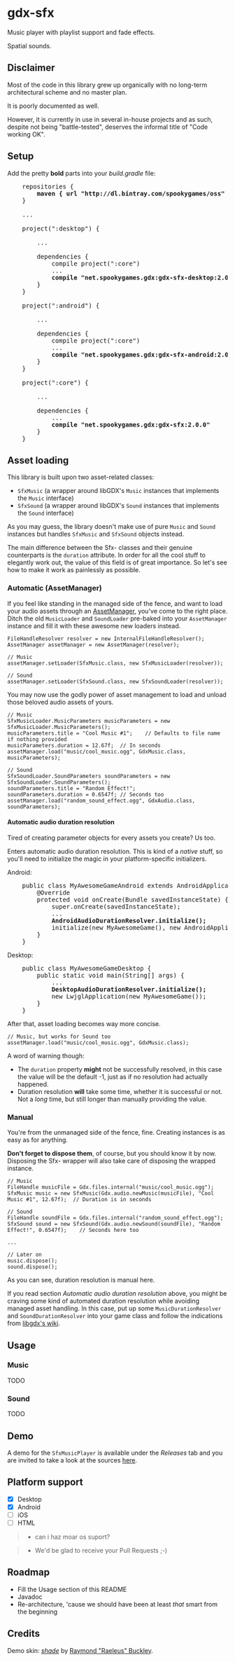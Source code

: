 # gdx-sfx

Music player with playlist support and fade effects.

Spatial sounds.

## Disclaimer

Most of the code in this library grew up organically with no long-term architectural scheme and no master plan.

It is poorly documented as well.

However, it is currently in use in several in-house projects and as such, despite not being "battle-tested", deserves the informal title of "Code working OK".

## Setup

Add the pretty **bold** parts into your _build.gradle_ file:

<pre>
    repositories {
        <b>maven { url "http://dl.bintray.com/spookygames/oss" }</b>
    }
    
    ...
    
    project(":desktop") {
        
        ...
        
        dependencies {
            compile project(":core")
            ...
            <b>compile "net.spookygames.gdx:gdx-sfx-desktop:2.0.0"</b>
        }
    }
    
    project(":android") {
        
        ...
        
        dependencies {
            compile project(":core")
            ...
            <b>compile "net.spookygames.gdx:gdx-sfx-android:2.0.0"</b>
        }
    }
    
    project(":core") {
        
        ...
        
        dependencies {
            ...
            <b>compile "net.spookygames.gdx:gdx-sfx:2.0.0"</b>
        }
    }
</pre>

## Asset loading

This library is built upon two asset-related classes:
* `SfxMusic` (a wrapper around libGDX's `Music` instances that implements the `Music` interface)
* `SfxSound` (a wrapper around libGDX's `Sound` instances that implements the `Sound` interface)

As you may guess, the library doesn't make use of pure `Music` and `Sound` instances but handles `SfxMusic` and `SfxSound` objects instead.

The main difference between the Sfx- classes and their genuine counterparts is the `duration` attribute. In order for all the cool stuff to elegantly work out, the value of this field is of great importance. So let's see how to make it work as painlessly as possible.

### Automatic (AssetManager)

If you feel like standing in the managed side of the fence, and want to load your audio assets through an [AssetManager](https://github.com/libgdx/libgdx/wiki/Managing-your-assets), you've come to the right place. Ditch the old `MusicLoader` and `SoundLoader` pre-baked into your `AssetManager` instance and fill it with these awesome new loaders instead.

    FileHandleResolver resolver = new InternalFileHandleResolver();
    AssetManager assetManager = new AssetManager(resolver);
    
    // Music
    assetManager.setLoader(SfxMusic.class, new SfxMusicLoader(resolver));
    
    // Sound
    assetManager.setLoader(SfxSound.class, new SfxSoundLoader(resolver));

You may now use the godly power of asset management to load and unload those beloved audio assets of yours.
    
    // Music
    SfxMusicLoader.MusicParameters musicParameters = new SfxMusicLoader.MusicParameters();
    musicParameters.title = "Cool Music #1";	// Defaults to file name if nothing provided
    musicParameters.duration = 12.67f;	// In seconds
    assetManager.load("music/cool_music.ogg", GdxMusic.class, musicParameters);
    
    // Sound
    SfxSoundLoader.SoundParameters soundParameters = new SfxSoundLoader.SoundParameters();
    soundParameters.title = "Random Effect!";
    soundParameters.duration = 0.6547f;	// Seconds too
    assetManager.load("random_sound_effect.ogg", GdxAudio.class, soundParameters);

#### Automatic audio duration resolution

Tired of creating parameter objects for every assets you create? Us too.

Enters automatic audio duration resolution. This is kind of a _native_ stuff, so you'll need to initialize the magic in your platform-specific initializers.

Android:

<pre>
    public class MyAwesomeGameAndroid extends AndroidApplication {
        @Override
        protected void onCreate(Bundle savedInstanceState) {
            super.onCreate(savedInstanceState);
            ...
            <b>AndroidAudioDurationResolver.initialize();</b>
            initialize(new MyAwesomeGame(), new AndroidApplicationConfiguration());
        }
    }
</pre>

Desktop:

<pre>
    public class MyAwesomeGameDesktop {
        public static void main(String[] args) {
            ...
            <b>DesktopAudioDurationResolver.initialize();</b>
            new LwjglApplication(new MyAwesomeGame());
        }
    }
</pre>

After that, asset loading becomes way more concise.
    
    // Music, but works for Sound too
    assetManager.load("music/cool_music.ogg", GdxMusic.class);

A word of warning though:
* The `duration` property **might** not be successfully resolved, in this case the value will be the default -1, just as if no resolution had actually happened.
* Duration resolution **will** take some time, whether it is successful or not. Not a _long_ time, but still longer than manually providing the value.

### Manual

You're from the unmanaged side of the fence, fine. Creating instances is as easy as for anything.

**Don't forget to dispose them**, of course, but you should know it by now. Disposing the Sfx- wrapper will also take care of disposing the wrapped instance.
    
    // Music
    FileHandle musicFile = Gdx.files.internal("music/cool_music.ogg");
    SfxMusic music = new SfxMusic(Gdx.audio.newMusic(musicFile), "Cool Music #1", 12.67f);	// Duration is in seconds
    
    // Sound
    FileHandle soundFile = Gdx.files.internal("random_sound_effect.ogg");
    SfxSound sound = new SfxSound(Gdx.audio.newSound(soundFile), "Random Effect!", 0.6547f);	// Seconds here too
    
    ...
    
    // Later on
    music.dispose();
    sound.dispose();

As you can see, duration resolution is manual here.

If you read section _Automatic audio duration resolution_ above, you might be craving some kind of automated duration resolution while avoiding managed asset handling. In this case, put up some `MusicDurationResolver` and `SoundDurationResolver` into your game class and follow the indications from [libgdx's wiki](https://github.com/libgdx/libgdx/wiki/Interfacing-with-platform-specific-code).

## Usage

### Music

TODO

### Sound

TODO

## Demo

A demo for the `SfxMusicPlayer` is available under the _Releases_ tab and you are invited to take a look at the sources [here](core/src/test/java/net/spookygames/gdx/sfx/demo/GdxSfxDemo.java).

## Platform support

- [x] Desktop
- [x] Android
- [ ] iOS
- [ ] HTML

> - can i haz moar os suport?

> - We'd be glad to receive your Pull Requests ;-)

## Roadmap

* Fill the Usage section of this README
* Javadoc
* Re-architecture, 'cause we should have been at least _that_ smart from the beginning

## Credits

Demo skin: [_shade_](https://github.com/czyzby/gdx-skins/tree/master/shade) by [Raymond "Raeleus" Buckley](http://www.badlogicgames.com/forum/viewtopic.php?f=22&t=21568).
